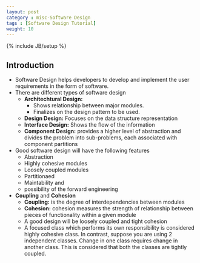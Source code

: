 ```yaml
---
layout: post
category : misc-Software Design
tags : [Software Design Tutorial]
weight: 10
---
```


{% include JB/setup %}


## Introduction


* Software Design helps developers to develop and implement the user requirements in the form of software.
* There are different types of software design
  * **Architechtural Design:** 
    * Shows relationship between major modules.
    * Finalizes on the design pattern to be used.
  * **Design Design:** Focuses on the data structure representation
  * **Interface Design:** Shows the flow of the information
  * **Component Design:** provides a higher level of abstraction and divides the problem into sub-problems, each associated with component partitions
* Good software design will have the following features
  * Abstraction
  * Highly cohesive modules
  * Loosely coupled modules
  * Partitionaed
  * Maintability and
  * possibility of the forward engineering
* **Coupling** and **Cohesion**
  * **Coupling:**  is the degree of interdependencies between modules
  * **Cohesion:**  cohesion measures the strength of relationship between pieces of functionality within a given module
  * A good design will be loosely coupled and tight cohesion
  * A focused class which performs its own responsibility is considered highly cohesive class. In contrast, suppose you are using 2 independent classes. Change in one class requires change in another class. This is considered that both the classes are tightly coupled.
